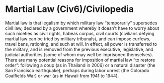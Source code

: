 # Martial Law (Civ6)/Civilopedia

Martial law is that legalism by which military law “temporarily” supersedes civil law, declared by a government whereby it doesn’t have to worry about such niceties as civil rights, habeas corpus, civil courts (civilians defying martial law can be tried by military tribunals), and can impose curfews, travel bans, rationing, and such at will. In effect, all power is transferred to the military, and is removed from the previous executive, legislative, and judicial authorities (some of whom may well be imprisoned themselves). There are many potential reasons for imposition of martial law “to restore order”: following a coup (as in Thailand in 2006) or a natural disaster (the San Francisco earthquake), perhaps during labor unrest (the Colorado Coalfields War) or war (as in Hawaii from 1941 to 1944).